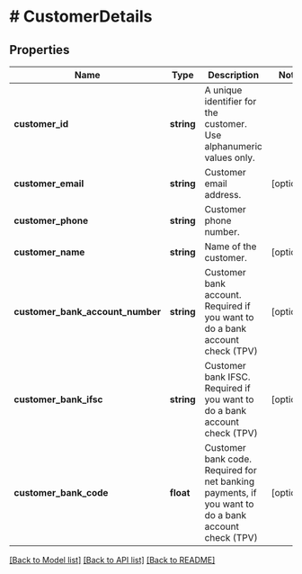 # # CustomerDetails

## Properties

Name | Type | Description | Notes
------------ | ------------- | ------------- | -------------
**customer_id** | **string** | A unique identifier for the customer. Use alphanumeric values only. |
**customer_email** | **string** | Customer email address. | [optional]
**customer_phone** | **string** | Customer phone number. |
**customer_name** | **string** | Name of the customer. | [optional]
**customer_bank_account_number** | **string** | Customer bank account. Required if you want to do a bank account check (TPV) | [optional]
**customer_bank_ifsc** | **string** | Customer bank IFSC. Required if you want to do a bank account check (TPV) | [optional]
**customer_bank_code** | **float** | Customer bank code. Required for net banking payments, if you want to do a bank account check (TPV) | [optional]

[[Back to Model list]](../../README.md#models) [[Back to API list]](../../README.md#endpoints) [[Back to README]](../../README.md)
